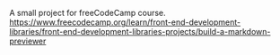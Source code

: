 A small project for freeCodeCamp course.
https://www.freecodecamp.org/learn/front-end-development-libraries/front-end-development-libraries-projects/build-a-markdown-previewer
